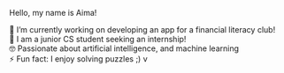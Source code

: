Hello, my name is Aima! <br /> 

🔭 I’m currently working on developing an app for a financial literacy club! <br /> 
🌱 I am a junior CS student seeking an internship! <br /> 
🤓 Passionate about artificial intelligence, and machine learning <br /> 
⚡ Fun fact: I enjoy solving puzzles ;) v
